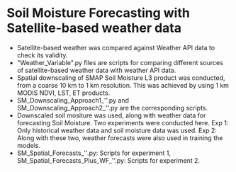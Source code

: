 # Soil Moisture Forecasting with Satellite-based weather data

- Satellite-based weather was compared against Weather API data to check its validity.
- "Weather_Variable".py files are scripts for comparing different sources of satellite-based weather data with weather API data.
- Spatial downscaling of SMAP Soil Moisture L3 product was conducted, from a coarse 10 km to 1 km resolution. This was achieved by using 1 km MODIS NDVI, LST, ET products.
- SM_Downscaling_Approach1_''.py and SM_Downscaling_Approach2_''.py are the corresponding scripts.
- Downscaled soil mositure was used, along with weather data for forecasting Soil Moisture. Two experiments were conducted here. Exp 1: Only historical weather data and soil moisture data was used. Exp 2: Along with these two, weather forecasts were also used in training the models.
- SM_Spatial_Forecasts_''.py: Scripts for experiment 1, SM_Spatial_Forecasts_Plus_WF_''.py: Scripts for experiment 2.